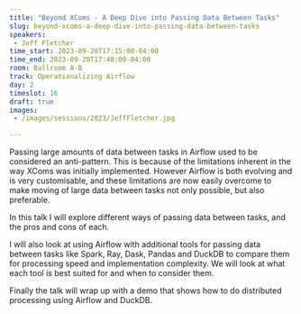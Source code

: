 ```yaml
---
title: "Beyond XComs - A Deep Dive into Passing Data Between Tasks"
slug: beyond-xcoms-a-deep-dive-into-passing-data-between-tasks
speakers:
 - Jeff Fletcher
time_start: 2023-09-20T17:15:00-04:00
time_end: 2023-09-20T17:40:00-04:00
room: Ballroom A-B
track: Operationalizing Airflow
day: 2
timeslot: 16
draft: true
images:
 - /images/sessions/2023/JeffFletcher.jpg

---
```


Passing large amounts of data between tasks in Airflow used to be considered an anti-pattern. This is because of the limitations inherent in the way XComs was initially implemented. However Airflow is both evolving and is very customisable, and these limitations are now easily overcome to make moving of large data between tasks not only possible, but also preferable. 
 
In this talk I will explore different ways of passing data between tasks, and the pros and cons of each.  
 
I will also look at using Airflow with additional tools for passing data between tasks like Spark, Ray, Dask, Pandas and DuckDB to compare them for processing speed and implementation complexity. We will look at what each tool is best suited for and when to consider them.
 
Finally the talk will wrap up with a demo that shows how to do distributed processing using Airflow and DuckDB.